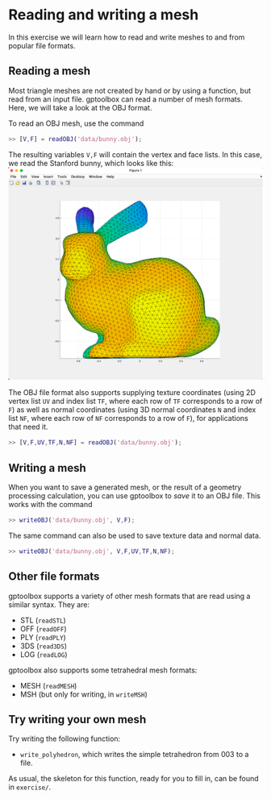 # Reading and writing a mesh

In this exercise we will learn how to read and write meshes to and from popular
file formats.


## Reading a mesh

Most triangle meshes are not created by hand or by using a function, but read
from an input file.
gptoolbox can read a number of mesh formats.
Here, we will take a look at the OBJ format.

To read an OBJ mesh, use the command
```MATLAB
>> [V,F] = readOBJ('data/bunny.obj');
```
The resulting variables `V,F` will contain the vertex and face lists.
In this case, we read the Stanford bunny, which looks like this:
![The Stanford bunny, loaded from an OBJ file](assets/bunnyread.png)

The OBJ file format also supports supplying texture coordinates (using 2D vertex
list `UV` and index list `TF`, where each row of `TF` corresponds to a row of
`F`) as well as normal coordinates (using 3D normal coordinates `N` and index
list `NF`, where each row of `NF` corresponds to a row of `F`), for applications
that need it.
```MATLAB
>> [V,F,UV,TF,N,NF] = readOBJ('data/bunny.obj');
```

## Writing a mesh

When you want to save a generated mesh, or the result of a geometry processing
calculation, you can use gptoolbox to _save_ it to an OBJ file.
This works with the command
```MATLAB
>> writeOBJ('data/bunny.obj', V,F);
```

The same command can also be used to save texture data and normal data.
```MATLAB
>> writeOBJ('data/bunny.obj', V,F,UV,TF,N,NF);
```


## Other file formats

gptoolbox supports a variety of other mesh formats that are read using a
similar syntax.
They are:
* STL (`readSTL`)
* OFF (`readOFF`)
* PLY (`readPLY`)
* 3DS (`read3DS`)
* LOG (`readLOG`)

gptoolbox also supports some tetrahedral mesh formats:
* MESH (`readMESH`)
* MSH (but only for writing, in `writeMSH`)



## Try writing your own mesh

Try writing the following function:
* `write_polyhedron`, which writes the simple tetrahedron from 003 to a file.

As usual, the skeleton for this function, ready for you to fill in, can be
found in `exercise/`.
